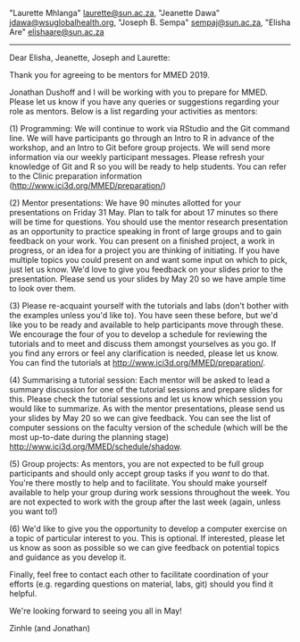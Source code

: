 "Laurette Mhlanga" <laurette@sun.ac.za>, "Jeanette Dawa" <jdawa@wsuglobalhealth.org>, "Joseph B. Sempa" <sempaj@sun.ac.za>, "Elisha Are" <elishaare@sun.ac.za>

----------------------------------------------------------------------

Dear Elisha, Jeanette, Joseph and Laurette:

Thank you for agreeing to be mentors for MMED 2019.

Jonathan Dushoff and I will be working with you to prepare for MMED. Please let us know if you have any queries or suggestions regarding your role as mentors. Below is a list regarding your activities as mentors:

(1) Programming: We will continue to work via RStudio and the Git command line. We will have participants go through an Intro to R in advance of the workshop, and an Intro to Git before group projects. We will send more information via our weekly participant messages. Please refresh your knowledge of Git and R so you will be ready to help students. You can refer to the Clinic preparation information (http://www.ici3d.org/MMED/preparation/)

(2) Mentor presentations: We have 90 minutes allotted for your presentations on Friday 31 May. Plan to talk for about 17 minutes so there will be time for questions. You should use the mentor research presentation as an opportunity to practice speaking in front of large groups and to gain feedback on your work. You can present on a finished project, a work in progress, or an idea for a project you are thinking of initiating. If you have multiple topics you could present on and want some input on which to pick, just let us know. We'd love to give you feedback on your slides prior to the presentation. Please send us your slides by May 20 so we have ample time to look over them.

(3) Please re-acquaint yourself with the tutorials and labs (don't bother with the examples unless you'd like to). You have seen these before, but we'd like you to be ready and available to help participants move through these. We encourage the four of you to develop a schedule for reviewing the tutorials and to meet and discuss them amongst yourselves as you go. If you find any errors or feel any clarification is needed, please let us know. You can find the tutorials  at http://www.ici3d.org/MMED/preparation/.

(4) Summarising a tutorial session: Each mentor will be asked to lead a summary discussion for one of the tutorial sessions and prepare slides for this. Please check the tutorial sessions and let us know which session you would like to summarize. As with the mentor presentations, please send us your slides by May 20 so we can give feedback. You can see the list of computer sessions on the faculty version of the schedule (which will be the most up-to-date during the planning stage) http://www.ici3d.org/MMED/schedule/shadow.

(5) Group projects: As mentors, you are not expected to be full group participants and should only accept group tasks if you _want_ to do that. You're there mostly to help and to facilitate. You should make yourself available to help your group during work sessions throughout the week.  You are not expected to work with the group after the last week (again, unless you want to!)

(6) We'd like to give you the opportunity to develop a computer exercise on a topic of particular interest to you. This is optional. If interested, please let us know as soon as possible so we can give feedback on potential topics and guidance as you develop it.

Finally, feel free to contact each other to facilitate coordination of your efforts (e.g. regarding questions on material, labs, git) should you find it helpful.

We're looking forward to seeing you all in May!

Zinhle (and Jonathan)
